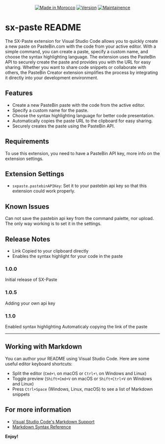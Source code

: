 <p align="center">
<a href="https://github.com/SwirX"><img title="Made in Morocco" src="https://img.shields.io/badge/Extension-SX--Paste-green?style=plastic"></a>
<a href="https://github.com/SwirX/SX-Paste"><img title="Version" src="https://img.shields.io/badge/Version-1.1.5-green?style=plastic"></a>
<a href="http://www.instagram.com/swirxyt"><img title="Maintainence" src="https://img.shields.io/badge/-Maintained-green?style=plastic"></a>
</p>

# sx-paste README

The SX-Paste extension for Visual Studio Code allows you to quickly create a new paste on PasteBin.com with the code from your active editor. With a simple command, you can create a paste, specify a custom name, and choose the syntax highlighting language. The extension uses the PasteBin API to securely create the paste and provides you with the URL for easy sharing. Whether you want to share code snippets or collaborate with others, the PasteBin Creator extension simplifies the process by integrating it directly into your development environment.



## Features

* Create a new PasteBin paste with the code from the active editor.
* Specify a custom name for the paste.
* Choose the syntax highlighting language for better code presentation.
* Automatically copies the paste URL to the clipboard for easy sharing.
* Securely creates the paste using the PasteBin API.

## Requirements

To use this extension, you need to have a PasteBin API key, more info on the extension settings.

## Extension Settings

* `sxpaste.pastebinAPIKey`: Set it to your pastebin api key so that this extension could work properly.

## Known Issues

Can not save the pastebin api key from the command palette, nor upload.
The only way working is to set it in the settings.

## Release Notes

* Link Copied to your clipboard directly
* Enables the syntax highlight for your code in the paste

### 1.0.0

Initial release of SX-Paste

### 1.0.5

Adding your own api key

### 1.1.0

Enabled syntax highlighting
Automaticaly copying the link of the paste

---

## Working with Markdown

You can author your README using Visual Studio Code.  Here are some useful editor keyboard shortcuts:

* Split the editor (`Cmd+\` on macOS or `Ctrl+\` on Windows and Linux)
* Toggle preview (`Shift+Cmd+V` on macOS or `Shift+Ctrl+V` on Windows and Linux)
* Press `Ctrl+Space` (Windows, Linux, macOS) to see a list of Markdown snippets

## For more information

* [Visual Studio Code's Markdown Support](http://code.visualstudio.com/docs/languages/markdown)
* [Markdown Syntax Reference](https://help.github.com/articles/markdown-basics/)

**Enjoy!**
